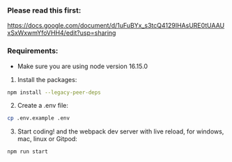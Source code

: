 ### Please read this first:
https://docs.google.com/document/d/1uFuBYx_s3tcQ4129IHAsURE0tUAAUxSxWxwmYfoVHH4/edit?usp=sharing

### Requirements:
- Make sure you are using node version 16.15.0

1. Install the packages:
```sh
npm install --legacy-peer-deps
```
2. Create a .env file:
```sh
cp .env.example .env
```
3. Start coding! and the webpack dev server with live reload, for windows, mac, linux or Gitpod:

```bash
npm run start
```
